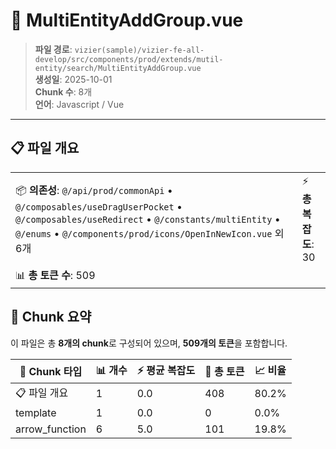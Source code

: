 # 📄 MultiEntityAddGroup.vue

> **파일 경로**: `vizier(sample)/vizier-fe-all-develop/src/components/prod/extends/mutil-entity/search/MultiEntityAddGroup.vue`  
> **생성일**: 2025-10-01  
> **Chunk 수**: 8개  
> **언어**: Javascript / Vue
---





## 📋 파일 개요

| | |
|--|--|
| 📦 **의존성**: `@/api/prod/commonApi` • `@/composables/useDragUserPocket` • `@/composables/useRedirect` • `@/constants/multiEntity` • `@/enums` • `@/components/prod/icons/OpenInNewIcon.vue` 외 6개 | ⚡ **총 복잡도**: 30 |
| 📊 **총 토큰 수**: 509 |  |






## 🧩 Chunk 요약

이 파일은 총 **8개의 chunk**로 구성되어 있으며, **509개의 토큰**을 포함합니다.

| 🧩 Chunk 타입 | 📊 개수 | ⚡ 평균 복잡도 | 📝 총 토큰 | 📈 비율 |
|---------------|--------|-------------|----------|--------|
| 📋 파일 개요 | 1 | 0.0 | 408 | 80.2% |
| template | 1 | 0.0 | 0 | 0.0% |
| arrow_function | 6 | 5.0 | 101 | 19.8% |


